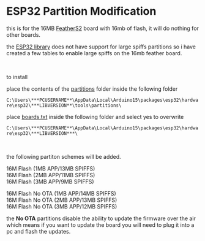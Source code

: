 # ESP32 Partition Modification


this is for the 16MB <a href=https://feathers2.io/>FeatherS2</a> board with 16mb of flash, it will do nothing for other boards.

the <a href=https://github.com/espressif/arduino-esp32>ESP32 library</a> does not have support for large spiffs partitions so i have created a few tables to enable large spiffs on the 16mb feather board.

<br>

to install

place the contents of the <a href=https://github.com/stooged/ESP32-Server-900u/tree/main/esplib_mod/partitions>partitions</a> folder inside the following folder

`C:\Users\***PCUSERNAME**\AppData\Local\Arduino15\packages\esp32\hardware\esp32\***LIBVERSION**\tools\partitions\`



place <a href=https://github.com/stooged/ESP32-Server-900u/tree/main/esplib_mod/boards.txt>boards.txt</a> inside the following folder and select yes to overwrite 

`C:\Users\***PCUSERNAME**\AppData\Local\Arduino15\packages\esp32\hardware\esp32\***LIBVERSION***\`

<br>

the following partiton schemes will be added.

16M Flash (1MB APP/13MB SPIFFS)<br>
16M Flash (2MB APP/11MB SPIFFS)<br>
16M Flash (3MB APP/9MB SPIFFS)<br>


16M Flash No OTA (1MB APP/14MB SPIFFS)<br>
16M Flash No OTA (2MB APP/13MB SPIFFS)<br>
16M Flash No OTA (3MB APP/12MB SPIFFS)<br>

the <b>No OTA</b> partitions disable the ability to update the firmware over the air which means if you want to update the board you will need to plug it into a pc and flash the updates.





